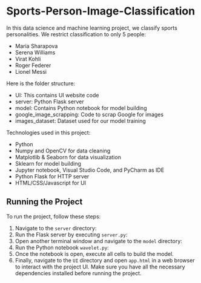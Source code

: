 # Sports-Person-Image-Classification

In this data science and machine learning project, we classify sports personalities. We restrict classification to only 5 people:


- Maria Sharapova
- Serena Williams
- Virat Kohli
- Roger Federer
- Lionel Messi

Here is the folder structure:

- UI: This contains UI website code
- server: Python Flask server
- model: Contains Python notebook for model building
- google_image_scrapping: Code to scrap Google for images
- images_dataset: Dataset used for our model training

Technologies used in this project:

- Python
- Numpy and OpenCV for data cleaning
- Matplotlib & Seaborn for data visualization
- Sklearn for model building
- Jupyter notebook, Visual Studio Code, and PyCharm as IDE
- Python Flask for HTTP server
- HTML/CSS/Javascript for UI

## Running the Project

To run the project, follow these steps:

1. Navigate to the `server` directory:
2. Run the Flask server by executing `server.py`:
3. Open another terminal window and navigate to the `model` directory:
4. Run the Python notebook `wavelet.py`:
5. Once the notebook is open, execute all cells to build the model.
6. Finally, navigate to the `UI` directory and open `app.html` in a web browser to interact with the project UI.
Make sure you have all the necessary dependencies installed before running the project.
